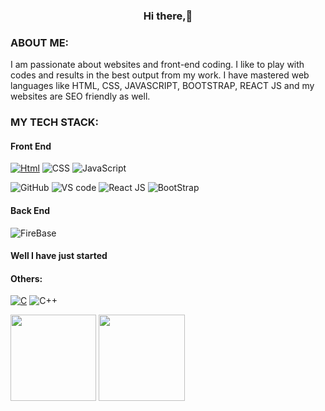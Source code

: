 <h3 align="center"><b>Hi there,👋</b></h3>



### ABOUT ME:
I am passionate about websites and front-end coding. I like to play with codes and results in the best output from my work. I have mastered web languages like HTML, CSS, JAVASCRIPT, BOOTSTRAP, REACT JS and my websites are SEO friendly as well.

> 

### MY TECH STACK:
#### Front End
[![Html](https://img.shields.io/badge/-Python-033800?&logo=python&logoColor=0bf)](https://github.com/adamalston?tab=repositories&q=&type=&language=python)
![CSS](https://img.shields.io/badge/-PyTorch-055e00?&logo=PyTorch&logoColor=f00)
![JavaScript](https://img.shields.io/badge/-TensorFlow-067300?&logo=TensorFlow&logoColor=f77c00)

![GitHub](https://img.shields.io/badge/-NumPy-0d0138?&logo=NumPy&logoColor=ff6791)
![VS code](https://img.shields.io/badge/-Pandas-130252?&logo=Pandas&logoColor=0ff)
![React JS](https://img.shields.io/badge/-Matplotlib-170263?&logo=Matplotlib&logoColor=336791)
![BootStrap](https://img.shields.io/badge/-Seaborn-1b0275?&logo=Seaborn&logoColor=336791)


#### Back End
![FireBase](https://img.shields.io/badge/-Flutter-4f0000?&logo=Flutter&logoColor=0bf)

#### Well I have just started


#### Others:
[![C](https://img.shields.io/badge/-C-808080?&logo=C)](https://github.com/adamalston?tab=repositories&q=&type=&language=c)
![C++](https://img.shields.io/badge/-C++-9c9c9c?&logo=c%2b%2b&logoColor=00599C)



<img height="137.3px" src="https://github-readme-stats.vercel.app/api?username=amansharma2910&hide_title=true&hide_border=true&show_icons=true&include_all_commits=true&count_private=true&line_height=21&icon_color=2234AE&text_color=D3D3D3&bg_color=0,000000,130F40" /><!-- wi*quL3fcV -->
<img height="137.3px" src="https://github-readme-stats.vercel.app/api/top-langs/?username=amansharma2910&hide=html&hide_title=true&hide_border=true&layout=compact&langs_count=7&icon_color=2234AE&text_color=D3D3D3&bg_color=0,000000,130F40" />

